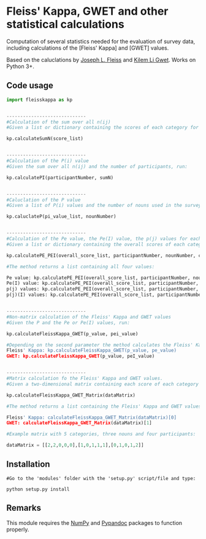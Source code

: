 # Fleiss' Kappa, GWET and other statistical calculations

Computation of several statistics needed for the evaluation of survey data, including calculations of the [Fleiss' Kappa] and [GWET] values.

Based on the caluclations by [Joseph L. Fleiss](https://en.wikipedia.org/wiki/Fleiss%27_kappa) and [Kilem Li Gwet](http://www.agreestat.com/research_papers/bjmsp2008_interrater.pdf). Works on Python 3+.



## Code usage

```python
import fleisskappa as kp


-----------------------------
#Calculation of the sum over all n(ij)
#Given a list or dictionary containing the scores of each category for one noun (e.g. dict[category1]=5, dict[category2]=2, dict[category3]=9, etc.), run:

kp.calculateSumN(score_list)


-----------------------------
#Calculation of the P(i) value
#Given the sum over all n(ij) and the number of participants, run:

kp.calculatePI(participantNumber, sumN)


-----------------------------
#Caluclation of the P value
#Given a list of P(i) values and the number of nouns used in the survey, run:

kp.caluclateP(pi_value_list, nounNumber)


-----------------------------
#Calculation of the Pe value, the Pe(I) value, the p(j) values for each category and the p(j)(I) values for each category
#Given a list or dictionary containing the overall scores of each category for all nouns, the number of nouns, the number of categories and the number of participants, run:

kp.calculatePE_PEI(overall_score_list, participantNumber, nounNumber, categoryNumber)

#The method returns a list containing all four values:

Pe value: kp.calculatePE_PEI(overall_score_list, participantNumber, nounNumber, categoryNumber)[0]
Pe(I) value: kp.calculatePE_PEI(overall_score_list, participantNumber, nounNumber, categoryNumber)[1]
p(j) values: kp.calculatePE_PEI(overall_score_list, participantNumber, nounNumber, categoryNumber)[2]
p(j)(I) values: kp.calculatePE_PEI(overall_score_list, participantNumber, nounNumber, categoryNumber)[3]


-----------------------------
#Non-matrix calculation of the Fleiss' Kappa and GWET values
#Given the P and the Pe or Pe(I) values, run:

kp.calculateFleissKappa_GWET(p_value, pei_value)

#Depending on the second parameter the method calculates the Fleiss' Kappa or GWET value:
Fleiss' Kappa: kp.calculateFleissKappa_GWET(p_value, pe_value)
GWET: kp.calculateFleissKappa_GWET(p_value, peI_value)


-----------------------------
#Matrix calculation fo the Fleiss' Kappa and GWET values.
#Given a two-dimensional matrix containing each score of each category for all nouns, run:

kp.calculateFleissKappa_GWET_Matrix(dataMatrix)

#The method returns a list containing the Fleiss' Kappa and GWET values:

Fleiss' Kappa: calculateFleissKappa_GWET_Matrix(dataMatrix)[0]
GWET: calculateFleissKappa_GWET_Matrix(dataMatrix)[1]

#Example matrix with 5 categories, three nouns and four participants:

dataMatrix = [[2,2,0,0,0],[1,0,1,1,1],[0,1,0,1,2]]
```


## Installation

```shell
#Go to the 'modules' folder with the 'setup.py' script/file and type:

python setup.py install
```


## Remarks

This module requires the [NumPy](http://www.numpy.org/) and [Pypandoc](https://pypi.org/project/pypandoc/) packages to function properly.
